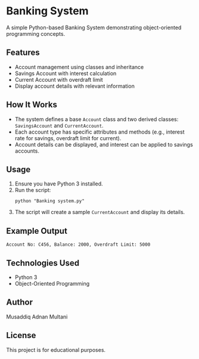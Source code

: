 # Banking System

A simple Python-based Banking System demonstrating object-oriented programming concepts.

## Features

- Account management using classes and inheritance
- Savings Account with interest calculation
- Current Account with overdraft limit
- Display account details with relevant information

## How It Works

- The system defines a base `Account` class and two derived classes: `SavingsAccount` and `CurrentAccount`.
- Each account type has specific attributes and methods (e.g., interest rate for savings, overdraft limit for current).
- Account details can be displayed, and interest can be applied to savings accounts.

## Usage

1. Ensure you have Python 3 installed.
2. Run the script:
   ```
   python "Banking system.py"
   ```
3. The script will create a sample `CurrentAccount` and display its details.

## Example Output

```
Account No: C456, Balance: 2000, Overdraft Limit: 5000
```

## Technologies Used

- Python 3
- Object-Oriented Programming

## Author

Musaddiq Adnan Multani

## License

This project is for educational purposes.
